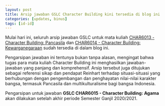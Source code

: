 ```yaml
---
layout: post
title: Arsip jawaban GSLC Character Building kini tersedia di blog ini!
categories: [updates, binus]
tags: [id-id]
---
```

Mulai hari ini, seluruh arsip jawaban GSLC untuk mata kuliah [CHAR6013 - Character Building: Pancasila](/tag/char6013) dan [CHAR6014 - Character Building: Kewarganegaraan](/tag/char6014) sudah tersedia di dalam blog ini.

Pengarsipan jawaban ini tentunya bukan tanpa alasan, mengingat bahwa tugas para mata kuliah Character Building ini menghasilkan jawaban-jawaban yang panjang dan komprehensif. Arsip tersebut juga ditujukan sebagai referensi sikap dan pendapat Reinhart terhadap situasi-situasi yang berhubungan dengan pengembangan dan penghayatan nilai-nilai karakter bangsa, termasuk Pancasila dan multikulturalisme bagi bangsa Indonesia.

Pengarsipan untuk jawaban **GSLC CHAR6015 - Character Building: Agama** akan dilakukan setelah akhir periode Semester Ganjil 2020/2021.